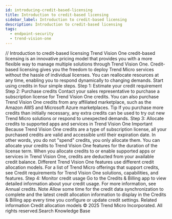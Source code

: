 ```yaml
---
id: introducing-credit-based-licensing
title: Introduction to credit-based licensing
sidebar_label: Introduction to credit-based licensing
description: Introduction to credit-based licensing
tags:
  - endpoint-security
  - trend-vision-one
---
```


/*<![CDATA[*/ $('#title').html($('meta[name=map-description]').attr('content')); /*]]>*/ Introduction to credit-based licensing Trend Vision One credit-based licensing is an innovative pricing model that provides you with a more flexible way to manage multiple solutions through Trend Vision One. Credit-based licensing gives you the freedom to deploy Trend Micro services without the hassle of individual licenses. You can reallocate resources at any time, enabling you to respond dynamically to changing demands. Start using credits in four simple steps. Step 1: Estimate your credit requirement Step 2: Purchase credits Contact your sales representative to purchase a subscription license for Trend Vision One credits. You can also purchase Trend Vision One credits from any affiliated marketplace, such as the Amazon AWS and Microsoft Azure marketplaces. Tip If you purchase more credits than initially necessary, any extra credits can be used to try out new Trend Micro solutions or respond to unexpected demands. Step 3: Allocate credits to supported apps and services in Trend Vision One Important Because Trend Vision One credits are a type of subscription license, all your purchased credits are valid and accessible until their expiration date. In other words, you do not "spend" credits, you only allocate them. You can allocate your credits to Trend Vision One features for the duration of the license term. When you allocate credits to or enable supported apps or services in Trend Vision One, credits are deducted from your available credit balance. Different Trend Vision One features use different credit allocation models. For a list of Trend Micro offerings that support credits, see Credit requirements for Trend Vision One solutions, capabilities, and features. Step 4: Monitor credit usage Go to the Credits & Billing app to view detailed information about your credit usage. For more information, see Annual credits. Note Allow some time for the credit data synchronization to complete and the latest credit allocation information to display in the Credits & Billing app every time you configure or update credit settings. Related information Credit allocation models © 2025 Trend Micro Incorporated. All rights reserved.Search Knowledge Base